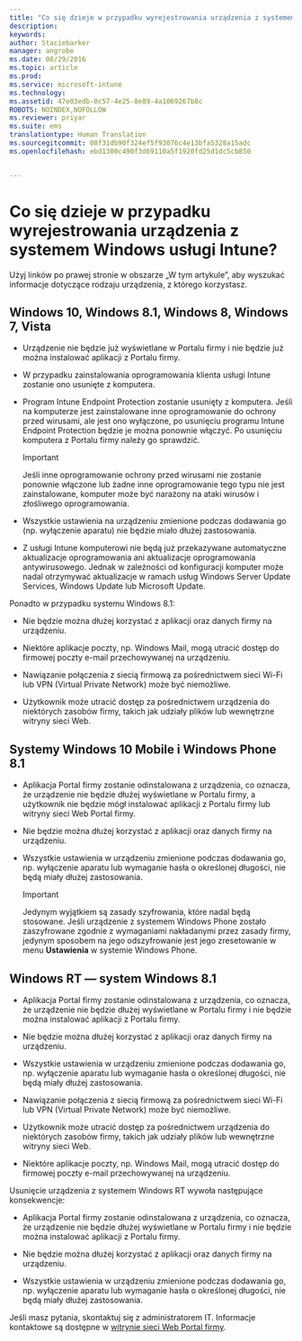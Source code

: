 ```yaml
---
title: "Co się dzieje w przypadku wyrejestrowania urządzenia z systemem Windows usługi Intune? | Microsoft Intune"
description: 
keywords: 
author: Staciebarker
manager: angrobe
ms.date: 08/29/2016
ms.topic: article
ms.prod: 
ms.service: microsoft-intune
ms.technology: 
ms.assetid: 47e03edb-0c57-4e25-8e89-4a1069267b8c
ROBOTS: NOINDEX,NOFOLLOW
ms.reviewer: priyar
ms.suite: ems
translationtype: Human Translation
ms.sourcegitcommit: 08f31db90f324ef5f93076c4e13bfa5328a15adc
ms.openlocfilehash: ebd1300c490f3d69110a5f1920fd25d1dc5cb850


---
```



# Co się dzieje w przypadku wyrejestrowania urządzenia z systemem Windows usługi Intune?

Użyj linków po prawej stronie w obszarze „W tym artykule”, aby wyszukać informacje dotyczące rodzaju urządzenia, z którego korzystasz.


## Windows 10, Windows 8.1, Windows 8, Windows 7, Vista

-   Urządzenie nie będzie już wyświetlane w Portalu firmy i nie będzie już można instalować aplikacji z Portalu firmy.

-   W przypadku zainstalowania oprogramowania klienta usługi Intune zostanie ono usunięte z komputera.

-   Program Intune Endpoint Protection zostanie usunięty z komputera. Jeśli na komputerze jest zainstalowane inne oprogramowanie do ochrony przed wirusami, ale jest ono wyłączone, po usunięciu programu Intune Endpoint Protection będzie je można ponownie włączyć. Po usunięciu komputera z Portalu firmy należy go sprawdzić.

    > [!IMPORTANT]
    > Jeśli inne oprogramowanie ochrony przed wirusami nie zostanie ponownie włączone lub żadne inne oprogramowanie tego typu nie jest zainstalowane, komputer może być narażony na ataki wirusów i złośliwego oprogramowania.

-   Wszystkie ustawienia na urządzeniu zmienione podczas dodawania go (np. wyłączenie aparatu) nie będzie miało dłużej zastosowania.

-   Z usługi Intune komputerowi nie będą już przekazywane automatyczne aktualizacje oprogramowania ani aktualizacje oprogramowania antywirusowego. Jednak w zależności od konfiguracji komputer może nadal otrzymywać aktualizacje w ramach usług Windows Server Update Services, Windows Update lub Microsoft Update.

Ponadto w przypadku systemu Windows 8.1:

-   Nie będzie można dłużej korzystać z aplikacji oraz danych firmy na urządzeniu.

-   Niektóre aplikacje poczty, np. Windows Mail, mogą utracić dostęp do firmowej poczty e-mail przechowywanej na urządzeniu.

-   Nawiązanie połączenia z siecią firmową za pośrednictwem sieci Wi-Fi lub VPN (Virtual Private Network) może być niemożliwe.

-   Użytkownik może utracić dostęp za pośrednictwem urządzenia do niektórych zasobów firmy, takich jak udziały plików lub wewnętrzne witryny sieci Web.

## Systemy Windows 10 Mobile i Windows Phone 8.1

-   Aplikacja Portal firmy zostanie odinstalowana z urządzenia, co oznacza, że urządzenie nie będzie dłużej wyświetlane w Portalu firmy, a użytkownik nie będzie mógł instalować aplikacji z Portalu firmy lub witryny sieci Web Portal firmy.

-   Nie będzie można dłużej korzystać z aplikacji oraz danych firmy na urządzeniu.

-   Wszystkie ustawienia w urządzeniu zmienione podczas dodawania go, np. wyłączenie aparatu lub wymaganie hasła o określonej długości, nie będą miały dłużej zastosowania.

    > [!IMPORTANT]
    > Jedynym wyjątkiem są zasady szyfrowania, które nadal będą stosowane. Jeśli urządzenie z systemem Windows Phone zostało zaszyfrowane zgodnie z wymaganiami nakładanymi przez zasady firmy, jedynym sposobem na jego odszyfrowanie jest jego zresetowanie w menu **Ustawienia** w systemie Windows Phone.

## Windows RT — system Windows 8.1

-   Aplikacja Portal firmy zostanie odinstalowana z urządzenia, co oznacza, że urządzenie nie będzie dłużej wyświetlane w Portalu firmy i nie będzie można instalować aplikacji z Portalu firmy.

-   Nie będzie można dłużej korzystać z aplikacji oraz danych firmy na urządzeniu.

-   Wszystkie ustawienia w urządzeniu zmienione podczas dodawania go, np. wyłączenie aparatu lub wymaganie hasła o określonej długości, nie będą miały dłużej zastosowania.

-   Nawiązanie połączenia z siecią firmową za pośrednictwem sieci Wi-Fi lub VPN (Virtual Private Network) może być niemożliwe.

-   Użytkownik może utracić dostęp za pośrednictwem urządzenia do niektórych zasobów firmy, takich jak udziały plików lub wewnętrzne witryny sieci Web.

-   Niektóre aplikacje poczty, np. Windows Mail, mogą utracić dostęp do firmowej poczty e-mail przechowywanej na urządzeniu.

Usunięcie urządzenia z systemem Windows RT wywoła następujące konsekwencje:

-   Aplikacja Portal firmy zostanie odinstalowana z urządzenia, co oznacza, że urządzenie nie będzie dłużej wyświetlane w Portalu firmy i nie będzie można instalować aplikacji z Portalu firmy.

-   Nie będzie można dłużej korzystać z aplikacji oraz danych firmy na urządzeniu.

-   Wszystkie ustawienia w urządzeniu zmienione podczas dodawania go, np. wyłączenie aparatu lub wymaganie hasła o określonej długości, nie będą miały dłużej zastosowania.

Jeśli masz pytania, skontaktuj się z administratorem IT. Informacje kontaktowe są dostępne w [witrynie sieci Web Portal firmy](http://portal.manage.microsoft.com).




<!--HONumber=Oct16_HO2-->


